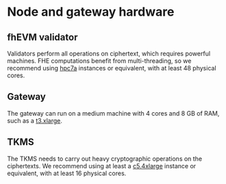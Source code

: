 # Node and gateway hardware

## fhEVM validator

Validators perform all operations on ciphertext, which requires powerful machines. FHE computations benefit from multi-threading, so we recommend using [hpc7a](https://aws.amazon.com/fr/ec2/instance-types/hpc7a/) instances or equivalent, with at least 48 physical cores.

## Gateway

The gateway can run on a medium machine with 4 cores and 8 GB of RAM, such as a [t3.xlarge](https://aws.amazon.com/ec2/instance-types/t3/).

## TKMS

The TKMS needs to carry out heavy cryptographic operations on the ciphertexts. We recommend using at least a [c5.4xlarge](https://aws.amazon.com/ec2/instance-types/c5/) instance or equivalent, with at least 16 physical cores.